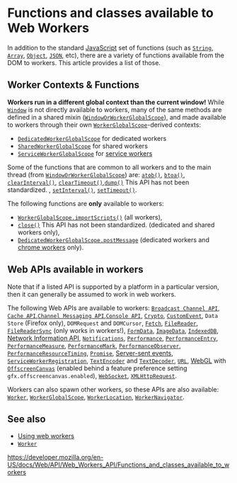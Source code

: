 Functions and classes available to Web Workers
==============================================

In addition to the standard [JavaScript](https://developer.mozilla.org/en-US/docs/Web/JavaScript) set of functions (such as [`String`](https://developer.mozilla.org/en-US/docs/Web/JavaScript/Reference/Global_Objects/String), [`Array`](https://developer.mozilla.org/en-US/docs/Web/JavaScript/Reference/Global_Objects/Array), [`Object`](https://developer.mozilla.org/en-US/docs/Web/JavaScript/Reference/Global_Objects/Object), [`JSON`](https://developer.mozilla.org/en-US/docs/Web/JavaScript/Reference/Global_Objects/JSON), etc), there are a variety of functions available from the DOM to workers. This article provides a list of those.

Worker Contexts & Functions
---------------------------

**Workers run in a different global context than the current window!** While [`Window`](../window) is not directly available to workers, many of the same methods are defined in a shared mixin ([`WindowOrWorkerGlobalScope`](../windoworworkerglobalscope)), and made available to workers through their own [`WorkerGlobalScope`](../workerglobalscope)-derived contexts:

-   [`DedicatedWorkerGlobalScope`](../dedicatedworkerglobalscope) for dedicated workers
-   [`SharedWorkerGlobalScope`](../sharedworkerglobalscope) for shared workers
-   [`ServiceWorkerGlobalScope`](../serviceworkerglobalscope) for [service workers](../service_worker_api)

Some of the functions that are common to all workers and to the main thread (from [`WindowOrWorkerGlobalScope`](../windoworworkerglobalscope)) are: [`atob()`](../windoworworkerglobalscope/atob), [`btoa()`](../windoworworkerglobalscope/btoa), [`clearInterval()`](../windoworworkerglobalscope/clearinterval), [`clearTimeout()`](../windoworworkerglobalscope/cleartimeout),[`dump()`](../window/dump) <span class="icon non-standard" viewbox="0 0 100 100" xmlns="http://www.w3.org/2000/svg" role="img"> This API has not been standardized. </span>, [`setInterval()`](../windoworworkerglobalscope/setinterval), [`setTimeout()`](../windoworworkerglobalscope/settimeout).

The following functions are **only** available to workers:

-   [`WorkerGlobalScope.importScripts()`](../workerglobalscope/importscripts) (all workers),
-   [`close()`](../workerglobalscope/close) <span class="icon non-standard" viewbox="0 0 100 100" xmlns="http://www.w3.org/2000/svg" role="img"> This API has not been standardized. </span> (dedicated and shared workers only),
-   [`DedicatedWorkerGlobalScope.postMessage`](../dedicatedworkerglobalscope/postmessage) (dedicated workers and [chrome workers](https://developer.mozilla.org/en-US/docs/Mozilla/Gecko/Chrome/API/ChromeWorker) only).

Web APIs available in workers
-----------------------------

Note that if a listed API is supported by a platform in a particular version, then it can generally be assumed to work in web workers.

The following Web APIs are available to workers: [`Broadcast Channel API`](../broadcast_channel_api), [`Cache API`](../cache),[`Channel Messaging API`](../channel_messaging_api),[`Console API`](../console), [`Crypto`](../crypto), [`CustomEvent`](../customevent), <span class="page-not-created">`Data Store`</span> (Firefox only), <span class="page-not-created">`DOMRequest`</span> and <span class="page-not-created">`DOMCursor`</span>, [`Fetch`](../fetch_api), [`FileReader`](../filereader), [`FileReaderSync`](../filereadersync) (only works in workers!), [`FormData`](../formdata), [`ImageData`](../imagedata), [`IndexedDB`](../indexeddb_api), [Network Information API](../network_information_api), [`Notifications`](../notifications_api), [`Performance`](../performance), [`PerformanceEntry`](../performanceentry), [`PerformanceMeasure`](../performancemeasure), [`PerformanceMark`](../performancemark), [`PerformanceObserver`](../performanceobserver), [`PerformanceResourceTiming`](../performanceresourcetiming), [`Promise`](https://developer.mozilla.org/en-US/docs/Web/JavaScript/Reference/Global_Objects/Promise), [Server-sent events](../server-sent_events), [`ServiceWorkerRegistration`](../serviceworkerregistration), [`TextEncoder`](../textencoder) and [`TextDecoder`](../textdecoder), [`URL`](../url), [WebGL](../webgl_api) with [`OffscreenCanvas`](../offscreencanvas) (enabled behind a feature preference setting `gfx.offscreencanvas.enabled`), [`WebSocket`](../websocket), [`XMLHttpRequest`](../xmlhttprequest).

Workers can also spawn other workers, so these APIs are also available: [`Worker`](../worker), [`WorkerGlobalScope`](../workerglobalscope), [`WorkerLocation`](../workerlocation), [`WorkerNavigator`](../workernavigator).

See also
--------

-   [Using web workers](using_web_workers)
-   [`Worker`](../worker)

<a href="https://developer.mozilla.org/en-US/docs/Web/API/Web_Workers_API/Functions_and_classes_available_to_workers" class="_attribution-link">https://developer.mozilla.org/en-US/docs/Web/API/Web_Workers_API/Functions_and_classes_available_to_workers</a>
